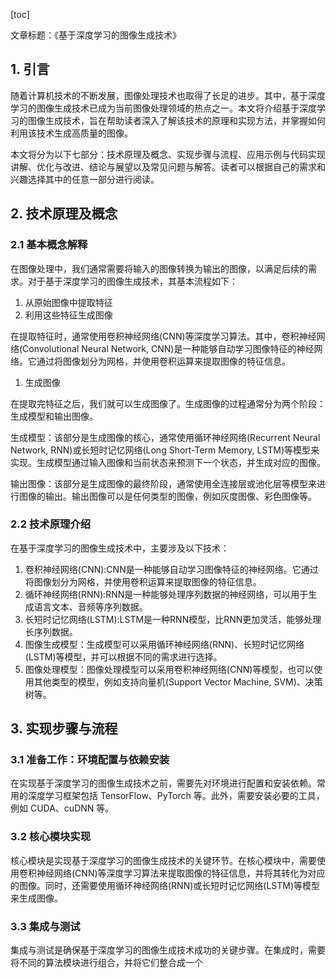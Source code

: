
[toc]                    
                
                
文章标题：《基于深度学习的图像生成技术》

## 1. 引言

随着计算机技术的不断发展，图像处理技术也取得了长足的进步。其中，基于深度学习的图像生成技术已成为当前图像处理领域的热点之一。本文将介绍基于深度学习的图像生成技术，旨在帮助读者深入了解该技术的原理和实现方法，并掌握如何利用该技术生成高质量的图像。

本文将分为以下七部分：技术原理及概念、实现步骤与流程、应用示例与代码实现讲解、优化与改进、结论与展望以及常见问题与解答。读者可以根据自己的需求和兴趣选择其中的任意一部分进行阅读。

## 2. 技术原理及概念

### 2.1 基本概念解释

在图像处理中，我们通常需要将输入的图像转换为输出的图像，以满足后续的需求。对于基于深度学习的图像生成技术，其基本流程如下：

1. 从原始图像中提取特征
2. 利用这些特征生成图像

在提取特征时，通常使用卷积神经网络(CNN)等深度学习算法。其中，卷积神经网络(Convolutional Neural Network, CNN)是一种能够自动学习图像特征的神经网络。它通过将图像划分为网格，并使用卷积运算来提取图像的特征信息。

1. 生成图像

在提取完特征之后，我们就可以生成图像了。生成图像的过程通常分为两个阶段：生成模型和输出图像。

生成模型：该部分是生成图像的核心，通常使用循环神经网络(Recurrent Neural Network, RNN)或长短时记忆网络(Long Short-Term Memory, LSTM)等模型来实现。生成模型通过输入图像和当前状态来预测下一个状态，并生成对应的图像。

输出图像：该部分是生成图像的最终阶段，通常使用全连接层或池化层等模型来进行图像的输出。输出图像可以是任何类型的图像，例如灰度图像、彩色图像等。

### 2.2 技术原理介绍

在基于深度学习的图像生成技术中，主要涉及以下技术：

1. 卷积神经网络(CNN):CNN是一种能够自动学习图像特征的神经网络。它通过将图像划分为网格，并使用卷积运算来提取图像的特征信息。
2. 循环神经网络(RNN):RNN是一种能够处理序列数据的神经网络，可以用于生成语言文本、音频等序列数据。
3. 长短时记忆网络(LSTM):LSTM是一种RNN模型，比RNN更加灵活，能够处理长序列数据。
4. 图像生成模型：生成模型可以采用循环神经网络(RNN)、长短时记忆网络(LSTM)等模型，并可以根据不同的需求进行选择。
5. 图像处理模型：图像处理模型可以采用卷积神经网络(CNN)等模型，也可以使用其他类型的模型，例如支持向量机(Support Vector Machine, SVM)、决策树等。

## 3. 实现步骤与流程

### 3.1 准备工作：环境配置与依赖安装

在实现基于深度学习的图像生成技术之前，需要先对环境进行配置和安装依赖。常用的深度学习框架包括 TensorFlow、PyTorch 等。此外，需要安装必要的工具，例如 CUDA、cuDNN 等。

### 3.2 核心模块实现

核心模块是实现基于深度学习的图像生成技术的关键环节。在核心模块中，需要使用卷积神经网络(CNN)等深度学习算法来提取图像的特征信息，并将其转化为对应的图像。同时，还需要使用循环神经网络(RNN)或长短时记忆网络(LSTM)等模型来生成图像。

### 3.3 集成与测试

集成与测试是确保基于深度学习的图像生成技术成功的关键步骤。在集成时，需要将不同的算法模块进行组合，并将它们整合成一个

